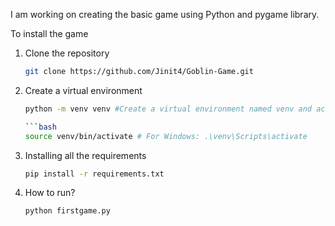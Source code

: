 I am working on creating the basic game using Python and pygame library.

To install the game

1. Clone the repository

   ```bash
   git clone https://github.com/Jinit4/Goblin-Game.git

   ```

2. Create a virtual environment

   ````bash
   python -m venv venv #Create a virtual environment named venv and activate it

   ```bash
   source venv/bin/activate # For Windows: .\venv\Scripts\activate

   ````

3. Installing all the requirements

   ```bash
   pip install -r requirements.txt

   ```

4. How to run?
   ```bash
   python firstgame.py
   ```
